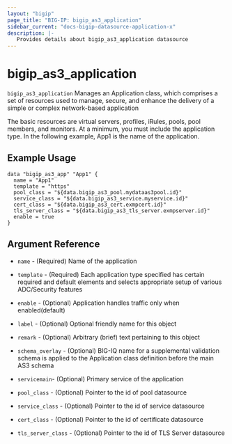 ```yaml
---
layout: "bigip"
page_title: "BIG-IP: bigip_as3_application"
sidebar_current: "docs-bigip-datasource-application-x"
description: |-
   Provides details about bigip_as3_application datasource
---
```


# bigip\_as3\_application

`bigip_as3_application` Manages an Application class, which comprises a set of resources used to manage, secure, and enhance the delivery of a simple or complex network-based application

The basic resources are virtual servers, profiles, iRules, pools, pool members, and monitors. At a minimum, you must include the application type. In the following example, App1 is the name of the application.

## Example Usage


```hcl
data "bigip_as3_app" "App1" {
  name = "App1"
  template = "https"
  pool_class = "${data.bigip_as3_pool.mydataas3pool.id}"
  service_class = "${data.bigip_as3_service.myservice.id}"
  cert_class = "${data.bigip_as3_cert.exmpcert.id}"
  tls_server_class = "${data.bigip_as3_tls_server.exmpserver.id}"
  enable = true
}
```

## Argument Reference

* `name` - (Required) Name of the application

* `template` - (Required) Each application type specified has certain required and default elements and selects appropriate setup of various ADC/Security features

* `enable` - (Optional) Application handles traffic only when enabled(default) 

* `label` - (Optional) Optional friendly name for this object

* `remark` - (Optional) Arbitrary (brief) text pertaining to this object

* `schema_overlay` - (Optional) BIG-IQ name for a supplemental validation schema is applied to the Application class definition before the main AS3 schema

* `servicemain`- (Optional) Primary service of the application

* `pool_class` - (Optional) Pointer to the id of pool datasource

* `service_class` - (Optional) Pointer to the id of service datasource

* `cert_class` - (Optional) Pointer to the id of certificate datasource

* `tls_server_class` - (Optional) Pointer to the id of TLS Server datasource
